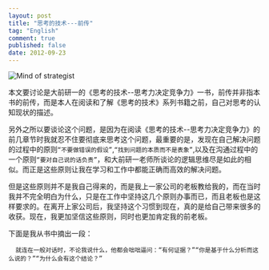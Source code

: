 ```yaml
---
layout: post
title: "思考的技术---前传"
tag: "English"
comment: true
published: false
date: 2012-09-23
---
```

![Mind of strategist]()   

本文要讨论是大前研一的《思考的技术--思考力决定竞争力》一书，前传并非指本书的前传，而是本人在阅读和了解《思考的技术》系列书籍之前，自己对思考的认知现状的描述。   

另外之所以要谈论这个问题，是因为在阅读《思考的技术--思考力决定竞争力》的前几章节时我就忍不住要彻底来思考这个问题，最重要的是，发现在自己解决问题的过程中的原则`“不要做错误的假设”`,`“找到问题的本质而不是表象”`,以及在沟通过程中的一个原则`“要对自己说的话负责”`，和大前研一老师所谈论的逻辑思维尽是如此的相似。而正是这些原则让我在学习和工作中都能正确而高效的解决问题。  
    
但是这些原则并不是我自己得来的，而是我上一家公司的老板教给我的，而在当时我并不完全明白为什么，只是在工作中坚持这几个原则办事而已，而且老板也是这样要求的。在离开上家公司后，我坚持这个习惯到现在，真的是给自己带来很多的收获。现在，我更加坚信这些原则，同时也更加肯定我的前老板。

下面是我从书中摘出一段：    
```   
  就连在一般对话时，不论我说什么，他都会咄咄逼问：“有何证据？”“你是基于什么分析而这么说的？”“为什么会有这个结论？”
```

